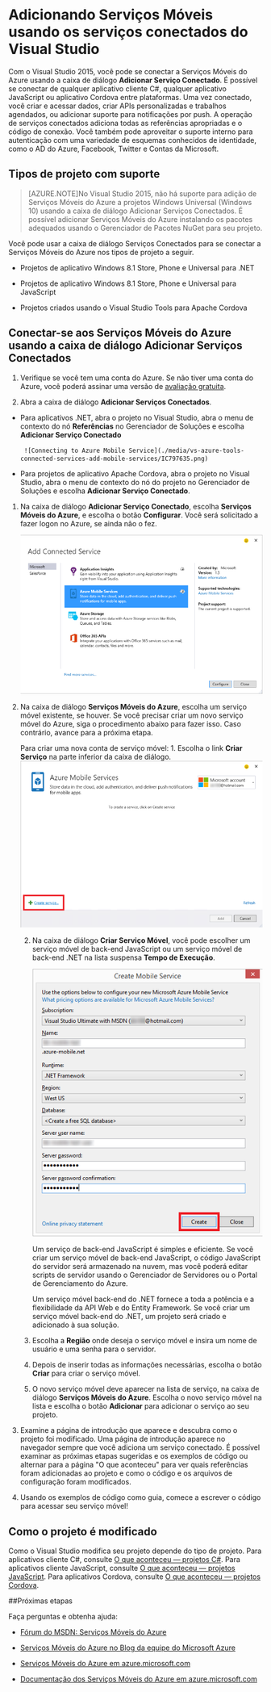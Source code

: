 <properties 
   pageTitle="Adicionando Serviços Móveis usando serviços conectados no Visual Studio | Microsoft Azure"
   description="Adicionar Serviços Móveis usando a caixa de diálogo Adicionar Serviços Conectados do Visual Studio"
   services="visual-studio-online"
   documentationCenter="na"
   authors="TomArcher"
   manager="douge"
   editor="" />
<tags 
   ms.service="visual-studio-online"
   ms.devlang="na"
   ms.topic="article"
   ms.tgt_pltfrm="na"
   ms.workload="mobile"
   ms.date="12/16/2015"
   ms.author="tarcher" />

# Adicionando Serviços Móveis usando os serviços conectados do Visual Studio

Com o Visual Studio 2015, você pode se conectar a Serviços Móveis do Azure usando a caixa de diálogo **Adicionar Serviço Conectado**. É possível se conectar de qualquer aplicativo cliente C#, qualquer aplicativo JavaScript ou aplicativo Cordova entre plataformas. Uma vez conectado, você criar e acessar dados, criar APIs personalizadas e trabalhos agendados, ou adicionar suporte para notificações por push. A operação de serviços conectados adiciona todas as referências apropriadas e o código de conexão. Você também pode aproveitar o suporte interno para autenticação com uma variedade de esquemas conhecidos de identidade, como o AD do Azure, Facebook, Twitter e Contas da Microsoft.

## Tipos de projeto com suporte

>[AZURE.NOTE]No Visual Studio 2015, não há suporte para adição de Serviços Móveis do Azure a projetos Windows Universal (Windows 10) usando a caixa de diálogo Adicionar Serviços Conectados. É possível adicionar Serviços Móveis do Azure instalando os pacotes adequados usando o Gerenciador de Pacotes NuGet para seu projeto.

Você pode usar a caixa de diálogo Serviços Conectados para se conectar a Serviços Móveis do Azure nos tipos de projeto a seguir.

- Projetos de aplicativo Windows 8.1 Store, Phone e Universal para .NET

- Projetos de aplicativo Windows 8.1 Store, Phone e Universal para JavaScript

- Projetos criados usando o Visual Studio Tools para Apache Cordova


## Conectar-se aos Serviços Móveis do Azure usando a caixa de diálogo Adicionar Serviços Conectados

1. Verifique se você tem uma conta do Azure. Se não tiver uma conta do Azure, você poderá assinar uma versão de [avaliação gratuita](http://go.microsoft.com/fwlink/?LinkId=518146).

1. Abra a caixa de diálogo **Adicionar Serviços Conectados**.
 - Para aplicativos .NET, abra o projeto no Visual Studio, abra o menu de contexto do nó **Referências** no Gerenciador de Soluções e escolha **Adicionar Serviço Conectado**
 
        ![Connecting to Azure Mobile Service](./media/vs-azure-tools-connected-services-add-mobile-services/IC797635.png)

 - Para projetos de aplicativo Apache Cordova, abra o projeto no Visual Studio, abra o menu de contexto do nó do projeto no Gerenciador de Soluções e escolha **Adicionar Serviço Conectado**.

1. Na caixa de diálogo **Adicionar Serviço Conectado**, escolha **Serviços Móveis do Azure**, e escolha o botão **Configurar**. Você será solicitado a fazer logon no Azure, se ainda não o fez.

    ![Adicionando um Serviço Móvel do Azure](./media/vs-azure-tools-connected-services-add-mobile-services/IC797636.png)

1. Na caixa de diálogo **Serviços Móveis do Azure**, escolha um serviço móvel existente, se houver. Se você precisar criar um novo serviço móvel do Azure, siga o procedimento abaixo para fazer isso. Caso contrário, avance para a próxima etapa.

    Para criar uma nova conta de serviço móvel: 1. Escolha o link **Criar Serviço** na parte inferior da caixa de diálogo. ![Adicionar novo serviço conectado móvel](./media/vs-azure-tools-connected-services-add-mobile-services/IC797637.png)




    2. Na caixa de diálogo **Criar Serviço Móvel**, você pode escolher um serviço móvel de back-end JavaScript ou um serviço móvel de back-end .NET na lista suspensa **Tempo de Execução**. 
  
        ![Criando um serviço móvel](./media/vs-azure-tools-connected-services-add-mobile-services/IC797638.png)

        Um serviço de back-end JavaScript é simples e eficiente. Se você criar um serviço móvel de back-end JavaScript, o código JavaScript do servidor será armazenado na nuvem, mas você poderá editar scripts de servidor usando o Gerenciador de Servidores ou o Portal de Gerenciamento do Azure.

        Um serviço móvel back-end do .NET fornece a toda a potência e a flexibilidade da API Web e do Entity Framework. Se você criar um serviço móvel back-end do .NET, um projeto será criado e adicionado à sua solução.

    1. Escolha a **Região** onde deseja o serviço móvel e insira um nome de usuário e uma senha para o servidor.
 
    1. Depois de inserir todas as informações necessárias, escolha o botão **Criar** para criar o serviço móvel.
    2. O novo serviço móvel deve aparecer na lista de serviço, na caixa de diálogo **Serviços Móveis do Azure**. Escolha o novo serviço móvel na lista e escolha o botão **Adicionar** para adicionar o serviço ao seu projeto.
    

1. Examine a página de introdução que aparece e descubra como o projeto foi modificado. Uma página de introdução aparece no navegador sempre que você adiciona um serviço conectado. É possível examinar as próximas etapas sugeridas e os exemplos de código ou alternar para a página "O que aconteceu" para ver quais referências foram adicionadas ao projeto e como o código e os arquivos de configuração foram modificados.

1. Usando os exemplos de código como guia, comece a escrever o código para acessar seu serviço móvel!

## Como o projeto é modificado

Como o Visual Studio modifica seu projeto depende do tipo de projeto. Para aplicativos cliente C#, consulte [O que aconteceu — projetos C#](http://go.microsoft.com/fwlink/p/?LinkId=513119). Para aplicativos cliente JavaScript, consulte [O que aconteceu — projetos JavaScript](http://go.microsoft.com/fwlink/p/?LinkId=513120). Para aplicativos Cordova, consulte [O que aconteceu — projetos Cordova](http://go.microsoft.com/fwlink/p/?LinkId=513116).


##Próximas etapas

Faça perguntas e obtenha ajuda:

 - [Fórum do MSDN: Serviços Móveis do Azure](https://social.msdn.microsoft.com/forums/azure/home?forum=azuremobile)

 - [Serviços Móveis do Azure no Blog da equipe do Microsoft Azure](http://azure.microsoft.com/blog/topics/mobile/)

 - [Serviços Móveis do Azure em azure.microsoft.com](http://azure.microsoft.com/services/mobile-services/)

 - [Documentação dos Serviços Móveis do Azure em azure.microsoft.com](http://azure.microsoft.com/documentation/services/mobile-services/)

<!---HONumber=AcomDC_1223_2015-->